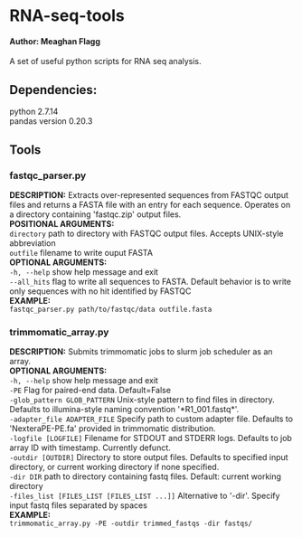 # RNA-seq-tools
#### Author: Meaghan Flagg
A set of useful python scripts for RNA seq analysis.
## Dependencies:
python 2.7.14  
pandas version 0.20.3


## Tools
### fastqc_parser.py
**DESCRIPTION:** Extracts over-represented sequences from FASTQC output files and returns a FASTA file with an entry for each sequence.
Operates on a directory containing 'fastqc.zip' output files.  
**POSITIONAL ARGUMENTS:**  
`directory`   path to directory with FASTQC output files. Accepts UNIX-style abbreviation  
`outfile`     filename to write ouput FASTA  
**OPTIONAL ARGUMENTS:**  
`-h, --help`  show help message and exit  
`--all_hits`  flag to write all sequences to FASTA. Default behavior is to write only sequences with no hit identified by FASTQC  
**EXAMPLE:**  
`fastqc_parser.py path/to/fastqc/data outfile.fasta`

### trimmomatic_array.py
**DESCRIPTION:** Submits trimmomatic jobs to slurm job scheduler as an array.  
**OPTIONAL ARGUMENTS:**  
`-h, --help`  show help message and exit  
`-PE` Flag for paired-end data. Default=False  
`-glob_pattern GLOB_PATTERN` Unix-style pattern to find files in directory.
                        Defaults to illumina-style naming convention
                        '\*R1_001.fastq\*'.  
`-adapter_file ADAPTER_FILE` Specify path to custom adapter file. Defaults to
                        'NexteraPE-PE.fa' provided in trimmomatic
                        distribution.  
`-logfile [LOGFILE]` Filename for STDOUT and STDERR logs. Defaults to job
                        array ID with timestamp. Currently defunct.  
`-outdir [OUTDIR]` Directory to store output files. Defaults to
                        specified input directory, or current working
                        directory if none specified.  
`-dir DIR` path to directory containing fastq files. Default:
                        current working directory  
`-files_list [FILES_LIST [FILES_LIST ...]]` Alternative to '-dir'. Specify input fastq files separated by spaces  
**EXAMPLE:**  
`trimmomatic_array.py -PE -outdir trimmed_fastqs -dir fastqs/`

